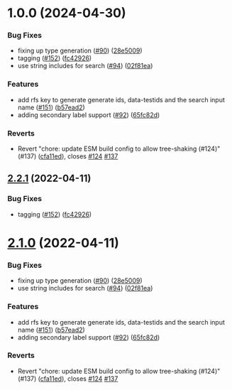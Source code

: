 # 1.0.0 (2024-04-30)


### Bug Fixes

* fixing up type generation ([#90](https://github.com/cleburu/react-flags-select/issues/90)) ([28e5009](https://github.com/cleburu/react-flags-select/commit/28e500956671b7a64a5b362f285b73d882d36443))
* tagging ([#152](https://github.com/cleburu/react-flags-select/issues/152)) ([fc42926](https://github.com/cleburu/react-flags-select/commit/fc42926dec6b8dbf6961d1b7c6c9171654d0dded))
* use string includes for search ([#94](https://github.com/cleburu/react-flags-select/issues/94)) ([02f81ea](https://github.com/cleburu/react-flags-select/commit/02f81eaea6a130952d305bb10c79df14fb2a92e0))


### Features

* add rfs key to generate generate ids, data-testids and the search input name ([#151](https://github.com/cleburu/react-flags-select/issues/151)) ([b57ead2](https://github.com/cleburu/react-flags-select/commit/b57ead25066c3a9c42c74d3c4cb50e41a510afa3))
* adding secondary label support ([#92](https://github.com/cleburu/react-flags-select/issues/92)) ([65fc82d](https://github.com/cleburu/react-flags-select/commit/65fc82df325f123d3aab93090a311d4776fde9fc))


### Reverts

* Revert "chore: update ESM build config to allow tree-shaking (#124)" (#137) ([cfa11ed](https://github.com/cleburu/react-flags-select/commit/cfa11edda5cac4ad272e73c1b7ac6cc6c9fe2d08)), closes [#124](https://github.com/cleburu/react-flags-select/issues/124) [#137](https://github.com/cleburu/react-flags-select/issues/137)

## [2.2.1](https://github.com/ekwonye-richard/react-flags-select/compare/v2.2.0...v2.2.1) (2022-04-11)


### Bug Fixes

* tagging ([#152](https://github.com/ekwonye-richard/react-flags-select/issues/152)) ([fc42926](https://github.com/ekwonye-richard/react-flags-select/commit/fc42926dec6b8dbf6961d1b7c6c9171654d0dded))

# [2.1.0](https://github.com/ekwonye-richard/react-flags-select/compare/v2.0.2...v2.1.0) (2022-04-11)


### Bug Fixes

* fixing up type generation ([#90](https://github.com/ekwonye-richard/react-flags-select/issues/90)) ([28e5009](https://github.com/ekwonye-richard/react-flags-select/commit/28e500956671b7a64a5b362f285b73d882d36443))
* use string includes for search ([#94](https://github.com/ekwonye-richard/react-flags-select/issues/94)) ([02f81ea](https://github.com/ekwonye-richard/react-flags-select/commit/02f81eaea6a130952d305bb10c79df14fb2a92e0))


### Features

* add rfs key to generate generate ids, data-testids and the search input name ([#151](https://github.com/ekwonye-richard/react-flags-select/issues/151)) ([b57ead2](https://github.com/ekwonye-richard/react-flags-select/commit/b57ead25066c3a9c42c74d3c4cb50e41a510afa3))
* adding secondary label support ([#92](https://github.com/ekwonye-richard/react-flags-select/issues/92)) ([65fc82d](https://github.com/ekwonye-richard/react-flags-select/commit/65fc82df325f123d3aab93090a311d4776fde9fc))


### Reverts

* Revert "chore: update ESM build config to allow tree-shaking (#124)" (#137) ([cfa11ed](https://github.com/ekwonye-richard/react-flags-select/commit/cfa11edda5cac4ad272e73c1b7ac6cc6c9fe2d08)), closes [#124](https://github.com/ekwonye-richard/react-flags-select/issues/124) [#137](https://github.com/ekwonye-richard/react-flags-select/issues/137)
